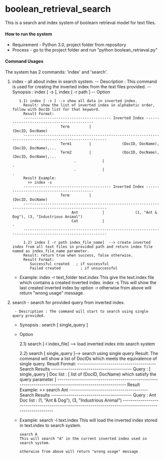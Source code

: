boolean_retrieval_search
========================

This is a search and index system of boolearn retrieval model for text files.

#### How to run the system
* Requirement - Python 3.0, project folder from repository
* Process - go to the project folder and run "python boolean_retrieval.py"

#### Command Usages
The system has 2 commands: 'index' and 'search'.

1. index - all about index in search system.
-- Description : This command is used for creating the inverted index from the text files provided.
-- Synopsis : index [ -s ], index [ -r path ]
-- Option
          
          1.1) index [ -s ] --> show all data in inverted index.
            Result: show the list of inverted index in alphabetic order, follow with DocID list for that keyword.
            Result Format:
            ---------------------------------------- Inverted Index -------------------------------------------
                             Term         |                         (DocID, DocName)                        
            ---------------------------------------------------------------------------------------------------------
                             Term1        |              (DocID, DocName), (DocID, DocName),...
                             Term2        |              (DocID, DocName), (DocID, DocName),...
                                   .            |                                         .
                                   .            |                                         . 
            Result Example:
              >> index -s 
            ---------------------------------------- Inverted Index -------------------------------------------
                             Term         |                         (DocID, DocName)                        
            ---------------------------------------------------------------------------------------------------------
                                  Ant           |              (1, "Ant & Dog"), (3, "Industrious Animal")
                                  Cat           |                                         -
            ---------------------------------------------------------------------------------------------------------
         
            1.2) index [ -r path index_file_name]  --> create inverted index from all text files in provided path and return index file named as index_file_name parameter.
            Result: return true when success, false otherwise.
            Result Format:
               Successful created   ; if successful
               Failed created         ; if unsuccessful
      - Example:
        index -r text_folder text.index
          This give the text.index file which contains a created inverted index.
        index -s
          This will show the last created inverted index by option -r
        otherwise from above will return "wrong usage" message

2. search - search for provided query from inverted index.

        - Description : The command will start to search using single query provided.

      - Synopsis : search [ single_query ]
      
      - Option

         2.1) search [-l index_file] --> load inverted index into search system

         2.2) search [ single_query ]--> search using single query
              Result: The command will show a list of DocIDs which meets the equivalence of single query.
              Result Format:
              ---------------------------------------- Search Results -----------------------------------------
              Query : [ single_query ]
              Doc list : [ list of (DocID, DocName) which satisfy the query parameter ]
              ---------------------------------------------------------------------------------------------------------
              Result Example:
              >> search Ant
              ---------------------------------------- Search Results -----------------------------------------
              Query : Ant
              Doc list : (1, "Ant & Dog"), (3, "Industrious Animal")
              --------------------------------------------------------------------------------------------------------- 
      - Example:
            search -l text.index
            This will load the inverted index stored in text.index to search system.
      
            search ﻿A
            This will search "A" in the current inverted index used in search system.
  
            otherwise from above will return "wrong usage" message
